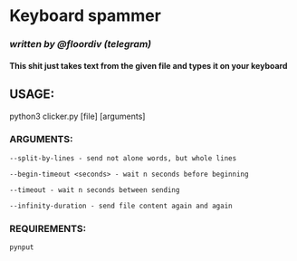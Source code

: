 # **Keyboard spammer**
### _written by @floordiv (telegram)_

#### This shit just takes text from the given file and types it on your keyboard

## **USAGE**:

  python3 clicker.py [file] [arguments]

  ### ARGUMENTS:  
    --split-by-lines - send not alone words, but whole lines
  
    --begin-timeout <seconds> - wait n seconds before beginning

    --timeout - wait n seconds between sending
  
    --infinity-duration - send file content again and again
    
  ### REQUIREMENTS:
    pynput
  

